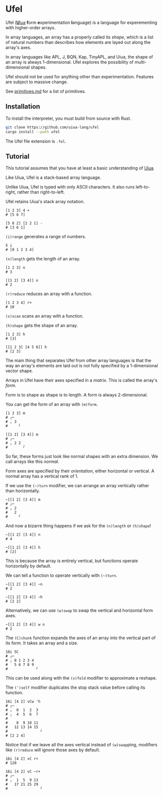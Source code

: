 # Ufel

Ufel ([**U**iua](https://uiua.org) **f**orm **e**xperimentation **l**anguage) is a language for experementing with higher-order arrays.

In array languages, an array has a properly called its *shape*, which is a list of natural numbers than describes how elements are layed out along the array's axes.

In array languages like APL, J, BQN, Kap, TinyAPL, and Uiua, the shape of an array is always 1-dimensional.
Ufel explores the possibility of multi-dimensional shapes.

Ufel should not be used for anything other than experimentation. Features are subject to massive change.

See [primitives.md](primitives.md) for a list of primitives.

## Installation

To install the interpreter, you must build from source with Rust.

```sh
git clone https://github.com/uiua-lang/ufel
cargo install --path ufel
```

The Ufel file extension is `.fel`.

## Tutorial

This tutorial assumes that you have at least a basic understanding of [Uiua](https://uiua.org).

Like Uiua, Ufel is a stack-based array language.

Unlike Uiua, Ufel is typed with only ASCII characters. It also runs left-to-right, rather than right-to-left.

Ufel retains Uiua's stack array notation.

```ufel
[1 2 3] 4 +
# [5 6 7]
```

```ufel
[5 8 2] [2 2 1] -
# [3 6 1]
```

`(i)range` generates a range of numbers.
```ufel
5 i
# [0 1 2 3 4]
```

`(n)length` gets the length of an array.
```ufel
[1 2 3] n
# 3
```

```ufel
[[1 2] [3 4]] n
# 2
```

`(r)reduce` reduces an array with a function.
```ufel
[1 2 3 4] r+
# 10
```

`(s)scan` scans an array with a function.

`(h)shape` gets the shape of an array.
```ufel
[1 2 3] h
# [3]
```

```ufel
[[1 2 3] [4 5 6]] h
# [2 3]
```

The main thing that separates Ufel from other array languages is that the way an array's elements are laid out is not fully specified by a 1-dimensional vector shape.

Arrays in Ufel have their axes specified in a *matrix*. This is called the array's *form*.

Form is to shape as shape is to length. A form is always 2-dimensional.

You can get the form of an array with `(m)form`.

```ufel
[1 2 3] m
# ╭─
# ╷ 3
#     ╯
```

```ufel
[[1 2] [3 4]] m
# ╭─
# ╷ 2 2
#       ╯
```

So far, these forms just look like normal shapes with an extra dimension. We call arrays like this *normal*.

Form axes are specified by their *orientation*, either horizontal or vertical. A normal array has a vertical rank of 1.

If we use the `(~)turn` modifier, we can arrange an array vertically rather than horizontally.

```ufel
~[[1 2] [3 4]] m
# ╭─
# ╷ 2
#   2
#     ╯
```

And now a bizarre thing happens if we ask for the `(n)length` or `(h)shape`!

```ufel
~[[1 2] [3 4]] n
# 4
```

```ufel
~[[1 2] [3 4]] h
# [2]
```

This is because the array is entirely vertical, but functions operate horizontally by default.

We can tell a function to operate vertically with `(~)turn`.


```ufel
~[[1 2] [3 4]] ~n
# 2
```

```ufel
~[[1 2] [3 4]] ~h
# [2 2]
```

Alternatively, we can use `(w)swap` to swap the vertical and horizontal form axes.

```ufel
~[[1 2] [3 4]] w n
# 2
```

The `(C)chunk` function expands the axes of an array into the vertical part of its form. It takes an array and a size.

```ufel
10i 5C
# ╭─
# ╷ 0 1 2 3 4
#   5 6 7 8 9
#             ╯
```

This can be used along with the `(v)fold` modifier to approximate a reshape.

The `(')self` modifier duplicates the stop stack value before calling its function.

```ufel
16i [4 2] vCw 'h
# ╭─
# ╷  0  1  2  3
# ╷  4  5  6  7
# 
#    8  9 10 11
#   12 13 14 15
#               ╯
# [2 2 4]
```

Notice that if we leave all the axes vertical instead of `(w)swap`ping, modifiers like `(r)reduce` will ignore those axes by default.

```ufel
16i [4 2] vC r+
# 120
```

```ufel
16i [4 2] vC ~r+
# ╭─
# ╷  1  5  9 13
#   17 21 25 29
#               ╯
```